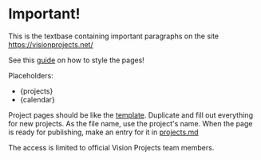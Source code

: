 # Important!

This is the textbase containing important paragraphs on the site https://visionprojects.net/

See this [guide](https://www.markdownguide.org/basic-syntax/) on how to style the pages!

Placeholders: 
- {projects}
- {calendar}

Project pages should be like the [template](project-template.md). Duplicate and fill out everything for new projects. As the file name, use the project's name. When the page is ready for publishing, make an entry for it in [projects.md](projects.md)

The access is limited to official Vision Projects team members.
